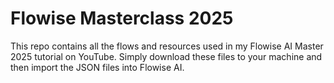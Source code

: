 # Flowise Masterclass 2025

This repo contains all the flows and resources used in my Flowise AI Master 2025 tutorial on YouTube.
Simply download these files to your machine and then import the JSON files into Flowise AI.

